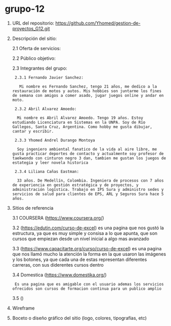 # grupo-12

1. URL del repositorio: https://github.com/Yhomed/gestion-de-proyectos_G12.git

2. Descripción del sitio:

    2.1 Oferta de servicios:


    2.2 Público objetivo:


    2.3 Integrantes del grupo:

        2.3.1 Fernando Javier Sanchez:

          Mi nombre es Fernando Sanchez, tengo 21 años, me dedico a la restauración de motos y autos. Mis hobbies son juntarme los fines de semana con amigos a comer asado, jugar juegos online y andar en moto.

        2.3.2 Abril Alvarez Amoedo:

         Mi nombre es Abril Alvarez Amoedo. Tengo 19 años. Estoy estudiando Licenciatura en Sistemas en la UNPA. Soy de Río Gallegos, Santa Cruz, Argentina. Como hobby me gusta dibujar, cantar y escribir.

        2.3.3 Yhomed Andrel Durango Montoya

         Soy ingeniero ambiental fanatico de la vida al aire libre, me gusta practicar deportes de contacto y actualmente soy profesor de taekwondo con cinturon negro 3 dan, tambien me gustan los juegos de estategia y leer novela historica 

        2.3.4 Liliana Cañas Eastman: 
        
         33 años. De Medellín, Colombia. Ingeniera de procesos con 7 años de experiencia en gestión estratégica y de proyectos, y administración logística. Trabajo en IPS Sura y administro sedes y servicios de salud para clientes de EPS, ARL y Seguros Sura hace 5 años.


3. Sitios de referencia

    3.1 COURSERA (https://www.coursera.org/)



    3.2 (https://edutin.com/curso-de-excel)
        es una pagina que nos gustó la estructura, ya que es muy simple y consisa a lo que apunta, que son cursos que empiezan desde un nivel inicial a algo mas avanzado




    3.3 (https://www.capacitarte.org/curso/curso-de-excel)
       es una pagina que nos llamó mucho la atención la forma en la que usaron las imágenes y los botones, ya que cada una de estas representan diferentes carreras, con sus diderentes cursos dentro
        



    3.4 Domestica (https://www.domestika.org/) 
    
        Es una pagina que es amigable con el usuario ademas los servicios ofrecidos son cursos de formacion continua para un publico amplio 

    3.5 ()



4. Wireframe

5. Boceto o diseño gráfico del sitio (logo, colores, tipografías, etc)
